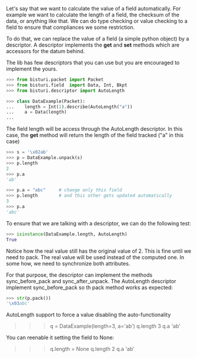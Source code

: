 Let's say that we want to calculate the value of a field automatically. 
For example we want to calculate the length of a field, the checksum of the data,
or anything like that.
We can do type checking or value checking to a field to ensure that compliances
we some restriction.

To do that, we can replace the value of a field (a simple python object) by a descriptor.
A descriptor implements the __get__ and __set__ methods which are accessors for the datum
behind.

The lib has few descriptors that you can use but you are encouraged to implement the yours.

```python
>>> from bisturi.packet import Packet
>>> from bisturi.field  import Data, Int, Bkpt
>>> from bisturi.descriptor import AutoLength

>>> class DataExample(Packet):
...    length = Int(1).describe(AutoLength("a"))
...    a = Data(length)
...

```

The field length will be access through the AutoLength descriptor. In this case, the 
__get__ method will return the length of the field tracked ("a" in this case)

```python
>>> s = '\x02ab'
>>> p = DataExample.unpack(s)
>>> p.length
2
>>> p.a
'ab'

>>> p.a = "abc"     # change only this field
>>> p.length        # and this other gets updated automatically
3
>>> p.a
'abc'

```

To ensure that we are talking with a descriptor, we can do the following test:

```python
>>> isinstance(DataExample.length, AutoLength)
True

```

Notice how the real value still has the original value of 2. This is fine until we need
to pack. The real value will be used instead of the computed one.
In some how, we need to synchronize both attributes. 

For that purpose, the descriptor can implement the methods sync_before_pack and sync_after_unpack.
The AutoLength descriptor implement sync_before_pack so th pack method works as expected:

```python
>>> str(p.pack())
'\x03abc'

```

AutoLength support to force a value disabling the auto-functionality

>>> q = DataExample(length=3, a='ab')
>>> q.length
3
>>> q.a
'ab'

You can reenable it setting the field to None:

>>> q.length = None
>>> q.length
2
>>> q.a
'ab'

